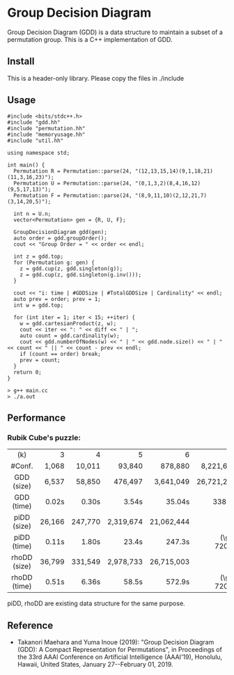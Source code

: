 # Group Decision Diagram

Group Decision Diagram (GDD) is a data structure to maintain a subset of a permutation group.
This is a C++ implementation of GDD.

## Install

This is a header-only library. Please copy the files in ./include

## Usage

````
#include <bits/stdc++.h>
#include "gdd.hh"
#include "permutation.hh"
#include "memoryusage.hh"
#include "util.hh"

using namespace std;

int main() {
  Permutation R = Permutation::parse(24, "(12,13,15,14)(9,1,18,21)(11,3,16,23)");
  Permutation U = Permutation::parse(24, "(0,1,3,2)(8,4,16,12)(9,5,17,13)");
  Permutation F = Permutation::parse(24, "(8,9,11,10)(2,12,21,7)(3,14,20,5)");

  int n = U.n;
  vector<Permutation> gen = {R, U, F};
  
  GroupDecisionDiagram gdd(gen);
  auto order = gdd.groupOrder();
  cout << "Group Order = " << order << endl;

  int z = gdd.top;
  for (Permutation g: gen) {
    z = gdd.cup(z, gdd.singleton(g));
    z = gdd.cup(z, gdd.singleton(g.inv()));
  }

  cout << "i: time | #GDDSize | #TotalGDDSize | Cardinality" << endl;
  auto prev = order; prev = 1;
  int w = gdd.top;

  for (int iter = 1; iter < 15; ++iter) {
    w = gdd.cartesianProduct(z, w);
    cout << iter << ": " << diff << " | ";
    auto count = gdd.cardinality(w);
    cout << gdd.numberOfNodes(w) << " | " << gdd.node.size() << " | " << count << " || " << count - prev << endl;
    if (count == order) break;
    prev = count;
  }
  return 0;
}
````

````
> g++ main.cc
> ./a.out
````

## Performance

### Rubik Cube's puzzle:

|         |        |         |           |            |               |
| :-----: | -----: | ------: | --------: | ---------: | ------------: |
|  \(k\)  |      3 |       4 |         5 |          6 |             7 |
| \#Conf. |  1,068 |  10,011 |    93,840 |    878,880 |     8,221,632 |
| GDD (size) |  6,537 |  58,850 |   476,497 |  3,641,049 |    26,721,270 |
| GDD (time) |  0.02s |   0.30s |     3.54s |     35.04s |        338.2s |
| piDD (size) | 26,166 | 247,770 | 2,319,674 | 21,062,444 |             — |
| piDD (time) |  0.11s |   1.80s |     23.4s |     247.3s | \(\ge\) 7200s |
| rhoDD (size)  | 36,799 | 331,549 | 2,978,733 | 26,715,003 |             — |
| rhoDD (time) |  0.51s |   6.36s |     58.5s |     572.9s | \(\ge\) 7200s |

piDD, rhoDD are existing data structure for the same purpose.

## Reference 

- Takanori Maehara and Yuma Inoue (2019): "Group Decision Diagram (GDD): A Compact Representation for Permutations", in Proceedings of the 33rd AAAI Conference on Artificial Intelligence (AAAI'19), Honolulu, Hawaii, United States, January 27--February 01, 2019.
